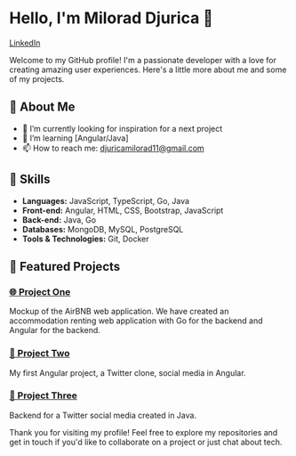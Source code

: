 # Hello, I'm Milorad Djurica 👋

[LinkedIn](https://github.com/KornjacaRadee/kvt2023)

Welcome to my GitHub profile! I'm a passionate developer with a love for creating amazing user experiences. Here's a little more about me and some of my projects.

## 🌟 About Me

- 🔭 I’m currently looking for inspiration for a next project
- 🌱 I’m learning [Angular/Java]
- 📫 How to reach me: [djuricamilorad11@gmail.com](mailto:djuricamilorad11@gmail.com)

## 🚀 Skills

- **Languages:** JavaScript, TypeScript, Go, Java
- **Front-end:** Angular, HTML, CSS, Bootstrap, JavaScript
- **Back-end:** Java, Go
- **Databases:** MongoDB, MySQL, PostgreSQL
- **Tools & Technologies:** Git, Docker

## 💼 Featured Projects

### [🌐 Project One](https://github.com/KornjacaRadee/AirBNB-mockup)

Mockup of the AirBNB web application. We have created an accommodation renting web application with Go for the backend and Angular for the backend.

### [📱 Project Two](https://github.com/KornjacaRadee/kvt2023)

My first Angular project, a Twitter clone, social media in Angular.

### [🔧 Project Three](https://github.com/KornjacaRadee/svt2023)

Backend for a Twitter social media created in Java.


Thank you for visiting my profile! Feel free to explore my repositories and get in touch if you'd like to collaborate on a project or just chat about tech.
